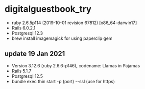 # digitalguestbook_try

- ruby 2.6.5p114 (2019-10-01 revision 67812) [x86_64-darwin17]
- Rails 6.0.2.1
- Postgresql 12.3
- brew install imagemagick for using paperclip gem

## update 19 Jan 2021

- Version 3.12.6 (ruby 2.6.6-p146), codename: Llamas in Pajamas
- Rails 5.1.7
- Postgresql 12.5
- bundle exec thin start -p (port) --ssl (use for https)
